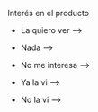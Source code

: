 Interés en el producto
- La quiero ver	    --> <i class="fa-solid fa-heart"></i>
- Nada              --> <i class="fa-regular fa-heart"></i>
- No me interesa	--> <i class="fa-solid fa-heart-circle-xmark"></i><i class="fa-solid fa-thumbs-down"></i>

- Ya la vi			--> <i class="fa-solid fa-eye"></i>
- No la vi          --> <i class="fa-solid fa-eye-slash"></i>